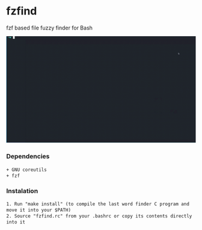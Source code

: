 # fzfind #
fzf based file fuzzy finder for Bash

![](showoff.gif)

### Dependencies ###
	+ GNU coreutils
	+ fzf

### Instalation ###
	1. Run "make install" (to compile the last word finder C program and move it into your $PATH)
	2. Source "fzfind.rc" from your .bashrc or copy its contents directly into it
